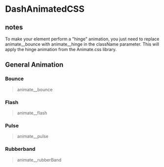 # DashAnimatedCSS

## notes

To make your element perform a "hinge" animation, you just need to replace animate__bounce with animate__hinge in the className parameter. This will apply the hinge animation from the Animate.css library.

## General Animation

### Bounce
> animate__bounce

### Flash
> animate__flash

### Pulse
> animate__pulse

### Rubberband
> animate__rubberBand


